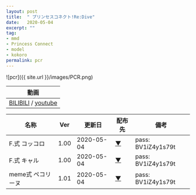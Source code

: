 ```yaml
---
layout: post
title:  " プリンセスコネクト!Re:Dive"
date:   2020-05-04
excerpt: ""
tag:
- mmd
- Princess Connect
- model
- kokoro
permalink: pcr
---
```


![pcr]({{ site.url }}/images/PCR.png)

|動画|
|---|
|[BILIBILI](https://www.bilibili.com/video/BV1iZ4y1s79t/) / [youtube](https://youtu.be/st-bW4whusQ)|


| 名称 | Ver | 更新日 | 配布先 | 備考 |
|---|---|---|---|---|
| F.式 コッコロ | 1.00 | 2020-05-04 | [▼](https://) | pass: BV1iZ4y1s79t |
| F.式 キャル | 1.00 | 2020-05-04 | [▼](https://) | pass: BV1iZ4y1s79t |
| meme式 ペコリーヌ | 1.01 | 2020-05-04 | [▼](https://) | pass: BV1iZ4y1s79t |

